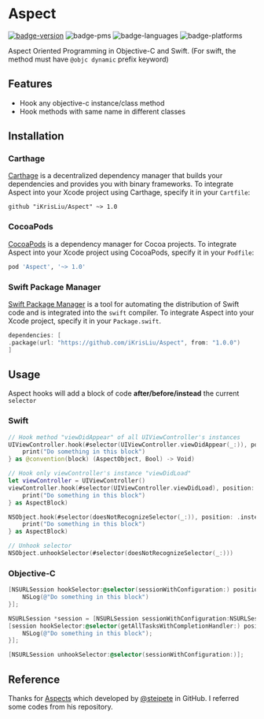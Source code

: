 # Aspect

[![badge-version](https://img.shields.io/cocoapods/v/Aspect.svg?label=version)](https://github.com/iKrisLiu/Aspect/releases)
![badge-pms](https://img.shields.io/badge/languages-Swift|ObjC-orange.svg)
![badge-languages](https://img.shields.io/badge/supports-Carthage|CocoaPods|SwiftPM-green.svg)
![badge-platforms](https://img.shields.io/cocoapods/p/Aspect.svg?style=flat)

Aspect Oriented Programming in Objective-C and Swift. (For swift, the method must have `@objc dynamic` prefix keyword)


## Features
- Hook any objective-c instance/class method
- Hook methods with same name in different classes

## Installation
### Carthage
[Carthage](https://github.com/Carthage/Carthage) is a decentralized dependency manager that builds your dependencies and provides you with binary frameworks. To integrate Aspect into your Xcode project using Carthage, specify it in your `Cartfile`:

```ogdl
github "iKrisLiu/Aspect" ~> 1.0
```

### CocoaPods
[CocoaPods](https://cocoapods.org) is a dependency manager for Cocoa projects. To integrate Aspect into your Xcode project using CocoaPods, specify it in your `Podfile`:

```ruby
pod 'Aspect', '~> 1.0'
```

### Swift Package Manager
[Swift Package Manager](https://swift.org/package-manager/) is a tool for automating the distribution of Swift code and is integrated into the `swift` compiler. To integrate Aspect into your Xcode project, specify it in your `Package.swift`.

```swift
dependencies: [
.package(url: "https://github.com/iKrisLiu/Aspect", from: "1.0.0")
]
```

## Usage

Aspect hooks will add a block of code **after/before/instead** the current `selector`

### Swift

```swift
// Hook method "viewDidAppear" of all UIViewController's instances
UIViewController.hook(#selector(UIViewController.viewDidAppear(_:)), position: .after, usingBlock: { aspect, animated in
    print("Do something in this block")
} as @convention(block) (AspectObject, Bool) -> Void)

// Hook only viewController's instance "viewDidLoad"
let viewController = UIViewController()
viewController.hook(#selector(UIViewController.viewDidLoad), position: .before, usingBlock: { aspect in
    print("Do something in this block")
} as AspectBlock)

NSObject.hook(#selector(doesNotRecognizeSelector(_:)), position: .instead, usingBlock: { aspect in
    print("Do something in this block")
} as AspectBlock)

// Unhook selector
NSObject.unhookSelector(#selector(doesNotRecognizeSelector(_:)))
```

### Objective-C
```objective-c
[NSURLSession hookSelector:@selector(sessionWithConfiguration:) position:AspectPositionBefore usingBlock:^(AspectObject *aspect, NSURLSessionConfiguration *configuration){
    NSLog(@"Do something in this block")
}];

NSURLSession *session = [NSURLSession sessionWithConfiguration:NSURLSessionConfiguration.defaultSessionConfiguration];
[session hookSelector:@selector(getAllTasksWithCompletionHandler:) position:AspectPositionAfter usingBlock:^(AspectObject *aspect){
    NSLog(@"Do something in this block");
}];

[NSURLSession unhookSelector:@selector(sessionWithConfiguration:)];
```

## Reference

Thanks for [Aspects](https://github.com/steipete/Aspects) which developed by [@steipete](http://twitter.com/steipete) in GitHub. I referred some codes from his repository.

